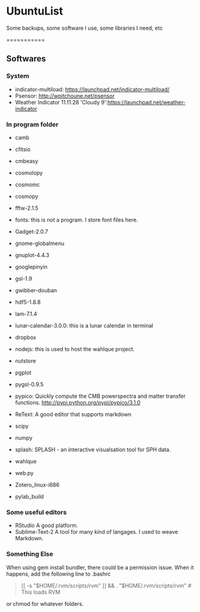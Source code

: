 UbuntuList
==========

Some backups, some software I use, some libraries I need, etc

===========

## Softwares

### System

* indicator-multiload: https://launchpad.net/indicator-multiload/
* Psensor: http://wpitchoune.net/psensor
* Weather Indicator 11.11.28 'Cloudy 9':https://launchpad.net/weather-indicator

### In program folder

*  camb
*  cfitsio
*  cmbeasy
*  cosmolopy
*  cosmomc
*  cosmopy
*  fftw-2.1.5
*  fonts: this is not a program. I store font files here.
*  Gadget-2.0.7
*  gnome-globalmenu
*  gnuplot-4.4.3
*  googlepinyin
*  gsl-1.9
*  gwibber-douban
*  hdf5-1.8.8
*  lam-7.1.4
*  lunar-calendar-3.0.0: this is a lunar calendar in terminal
*  dropbox
*  nodejs: this is used to host the wahlque project.
*  nutstore
*  pgplot
*  pygsl-0.9.5
*  pypico: Quickly compute the CMB powerspectra and matter transfer functions. http://pypi.python.org/pypi/pypico/3.1.0
*  ReText: A good editor that supports markdown
*  scipy
*  numpy
*  splash: SPLASH - an interactive visualsation tool for SPH data.
*  wahlque
*  web.py
*  Zotero_linux-i686

*  pylab_build


### Some useful editors

* RStudio   A good platform.
* Sublime-Text-2   A tool for many kind of langages. I used to weave Markdown.



### Something Else

When using gem install bundler, there could be a permission issue. When it happens, add the following line to .bashrc

> [[ -s "$HOME/.rvm/scripts/rvm" ]] && . "$HOME/.rvm/scripts/rvm"  # This loads RVM

or chmod for whatever folders.
